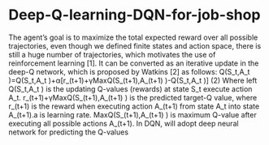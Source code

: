 # Deep-Q-learning-DQN-for-job-shop
 The agent’s goal is to maximize the total expected reward over all possible trajectories, even though we defined finite states and action space, there is still a huge number of trajectories, which motivates the use of reinforcement learning [1]. It can be converted as an iterative update in the deep-Q network, which is proposed by Watkins [2] as follows:    Q(S_t,A_t )=Q(S_t,A_t )+α[r_(t+1)+γMaxQ(S_(t+1),A_(t+1) )-Q(S_t,A_t )]                               (2)  Where left Q(S_t,A_t ) is the updating Q-values (rewards) at state S_t execute action A_t. r_(t+1)+γMaxQ(S_(t+1),A_(t+1) ) is the predicted target-Q value, where r_(t+1) is the reward when executing action A_(t+1) from state A_t into state A_(t+1).a is learning rate. MaxQ(S_(t+1),A_(t+1) ) is maximum Q-value after executing all possible actions A_(t+1). In DQN, will adopt deep neural network for predicting the Q-values
